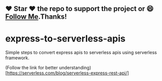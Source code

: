 ## :heart: Star :heart: the repo to support the project or :smile:[Follow Me](https://github.com/harsh6768).Thanks!

# express-to-serverless-apis
Simple steps to convert express apis to serverless apis using serverless framework.

(Follow the link for better understanding)[https://serverless.com/blog/serverless-express-rest-api/]
